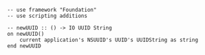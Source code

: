 ```applescript
-- use framework "Foundation"-- use scripting additions
```

```applescript
-- newUUID :: () -> IO UUID Stringon newUUID()	current application's NSUUID's UUID's UUIDString as stringend newUUID
```
